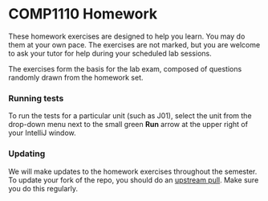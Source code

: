 # COMP1110 Homework

These homework exercises are designed to help you learn.
You may do them at your own pace.
The exercises are not marked, but you are welcome to ask your tutor for help during your scheduled lab sessions.

The exercises form the basis for the lab exam, composed of questions randomly drawn from the homework set.

### Running tests

To run the tests for a particular unit (such as J01), select the unit from the drop-down menu next to the small green **Run** arrow at the upper right of your IntelliJ window.

### Updating

We will make updates to the homework exercises throughout the semester.
To update your fork of the repo, you should do an [upstream pull](https://comp.anu.edu.au/courses/comp1110/help/upstream-pull/).
Make sure you do this regularly.
